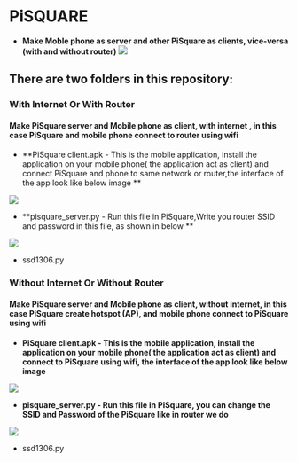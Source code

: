 # PiSQUARE

* **Make Moble phone as server and other PiSquare as clients, vice-versa (with and without  router)**
    <img src = "https://github.com/sbcshop/PiSquare/blob/main/images/gif3.gif" />
    
## There are two folders in this repository:

### With Internet Or With Router
#### Make PiSquare server and Mobile phone as client, with internet , in this case PiSquare and mobile phone connect to router using wifi 
   
   * **PiSquare client.apk - This is the mobile application, install the application on your mobile phone( the application act as client) and connect PiSquare and phone        to same network or router,the interface of the app look like below image **
   <img src = "https://github.com/sbcshop/PiSquare/blob/main/images/app.jpg" />

   * **pisquare_server.py - Run this file in PiSquare,Write you router SSID and password in this file, as shown in below **
   <img src = "https://github.com/sbcshop/PiSquare/blob/main/images/img6.JPG" />

   * ssd1306.py


### Without Internet Or Without Router
#### Make PiSquare server and Mobile phone as client, without internet, in this case PiSquare create hotspot (AP), and mobile phone connect to PiSquare using wifi 

   * **PiSquare client.apk - This is the mobile application, install the application on your mobile phone( the application act as client) and connect to PiSquare using          wifi, the interface of the app look like below image**
   <img src = "https://github.com/sbcshop/PiSquare/blob/main/images/app.jpg" />

   * **pisquare_server.py - Run this file in PiSquare, you can change the SSID and Password of the PiSquare like in router we do**
   <img src = "https://github.com/sbcshop/PiSquare/blob/main/images/img5.JPG" />

   * ssd1306.py
